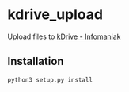 kdrive_upload
=============

Upload files to [kDrive - Infomaniak](https://www.infomaniak.com/kdrive)

Installation
------------

```shell
python3 setup.py install
```

